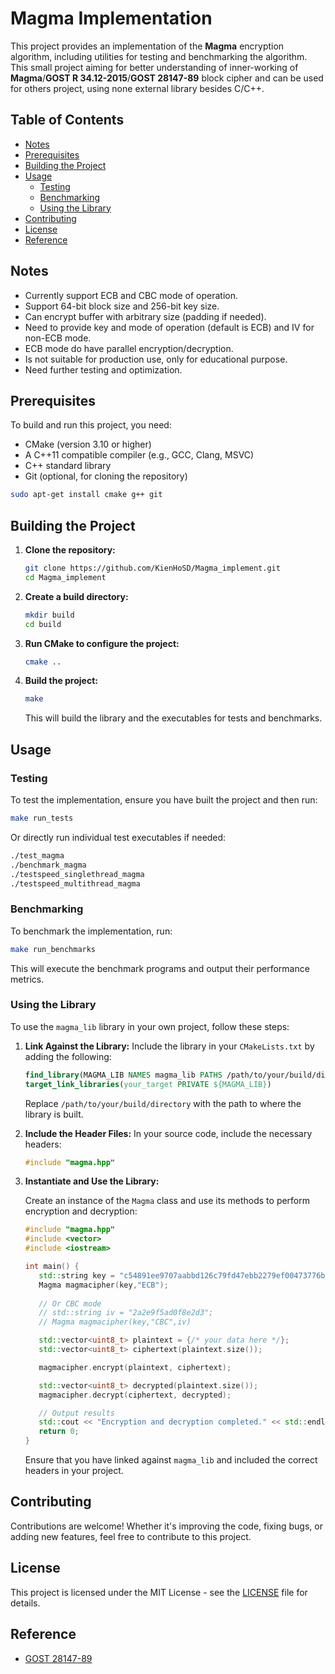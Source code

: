 # Magma Implementation

This project provides an implementation of the **Magma** encryption algorithm, including utilities for testing and benchmarking the algorithm. This small project aiming for better understanding of inner-working of **Magma**/**GOST R 34.12-2015**/**GOST 28147-89** block cipher and can be used for others project, using none external library besides C/C++.

## Table of Contents

- [Notes](#notes)
- [Prerequisites](#prerequisites)
- [Building the Project](#building-the-project)
- [Usage](#usage)
  - [Testing](#testing)
  - [Benchmarking](#benchmarking)
  - [Using the Library](#using-the-library)
- [Contributing](#contributing)
- [License](#license)
- [Reference](#reference)

## Notes

- Currently support ECB and CBC mode of operation.
- Support 64-bit block size and 256-bit key size.
- Can encrypt buffer with arbitrary size (padding if needed).
- Need to provide key and mode of operation (default is ECB) and IV for non-ECB mode.
- ECB mode do have parallel encryption/decryption.
- Is not suitable for production use, only for educational purpose.
- Need further testing and optimization.

## Prerequisites

To build and run this project, you need:

- CMake (version 3.10 or higher)
- A C++11 compatible compiler (e.g., GCC, Clang, MSVC)
- C++ standard library
- Git (optional, for cloning the repository)

```bash
sudo apt-get install cmake g++ git
```

## Building the Project

1. **Clone the repository:**

   ```bash
   git clone https://github.com/KienHoSD/Magma_implement.git
   cd Magma_implement
   ```

2. **Create a build directory:**

   ```bash
   mkdir build
   cd build
   ```

3. **Run CMake to configure the project:**

   ```bash
   cmake ..
   ```

4. **Build the project:**

   ```bash
   make
   ```

   This will build the library and the executables for tests and benchmarks.

## Usage

### Testing

To test the implementation, ensure you have built the project and then run:

```bash
make run_tests
```

Or directly run individual test executables if needed:

```bash
./test_magma
./benchmark_magma
./testspeed_singlethread_magma
./testspeed_multithread_magma
```

### Benchmarking

To benchmark the implementation, run:

```bash
make run_benchmarks
```

This will execute the benchmark programs and output their performance metrics.

### Using the Library

To use the `magma_lib` library in your own project, follow these steps:

1. **Link Against the Library:**
   Include the library in your `CMakeLists.txt` by adding the following:

   ```cmake
   find_library(MAGMA_LIB NAMES magma_lib PATHS /path/to/your/build/directory)
   target_link_libraries(your_target PRIVATE ${MAGMA_LIB})
   ```

   Replace `/path/to/your/build/directory` with the path to where the library is built.

2. **Include the Header Files:**
   In your source code, include the necessary headers:

   ```cpp
   #include "magma.hpp"
   ```

3. **Instantiate and Use the Library:**

   Create an instance of the `Magma` class and use its methods to perform encryption and decryption:

   ```cpp
   #include "magma.hpp"
   #include <vector>
   #include <iostream>

   int main() {
      std::string key = "c54891ee9707aabbd126c79fd47ebb2279ef00473776b219ca3bcd8d06f8cce1";
      Magma magmacipher(key,"ECB");
      
      // Or CBC mode
      // std::string iv = "2a2e9f5ad0f8e2d3";
      // Magma magmacipher(key,"CBC",iv)

      std::vector<uint8_t> plaintext = {/* your data here */};
      std::vector<uint8_t> ciphertext(plaintext.size());

      magmacipher.encrypt(plaintext, ciphertext);

      std::vector<uint8_t> decrypted(plaintext.size());
      magmacipher.decrypt(ciphertext, decrypted);

      // Output results
      std::cout << "Encryption and decryption completed." << std::endl;
      return 0;
   }
   ```

   Ensure that you have linked against `magma_lib` and included the correct headers in your project.

## Contributing

Contributions are welcome! Whether it's improving the code, fixing bugs, or adding new features, feel free to contribute to this project.

## License

This project is licensed under the MIT License - see the [LICENSE](LICENSE) file for details.

## Reference

- [GOST 28147-89](<https://en.wikipedia.org/wiki/GOST_(block_cipher)>)

